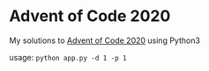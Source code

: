 # Advent of Code 2020

My solutions to [Advent of Code 2020](https://adventofcode.com/2020/) using Python3

usage: ``` python app.py -d 1 -p 1 ```
